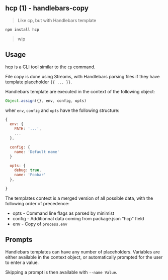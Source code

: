 ## hcp (1) - handlebars-copy

> Like cp, but with Handlebars template

    npm install hcp

> wip

## Usage

hcp is a CLI tool similar to the `cp` command.

File copy is done using Streams, with Handlebars parsing files if they have
template placeholder `{{ ... }}`.

Handlebars template are executed in the context of the following object:

```js
Object.assign({}, env, config, opts)
```

wher `env`, `config` and `opts` have the following structure:

```js
{
  env: {
    PATH: '...',
    ...
  },

  config: {
    name: 'Default name'
  }

  opts: {
    debug: true,
    name: 'Foobar'
  },

}
```

The templates context is a merged version of all possible data, with the
following order of precedence:

- opts    - Command line flags as parsed by minimist
- config  - Additionnal data coming from package.json "hcp" field
- env     - Copy of `process.env`

## Prompts

Handlebars templates can have any number of placeholders. Variables are either
available in the context object, or automatically prompted for the user to
enter a value.

Skipping a prompt is then available with `--name Value`.
